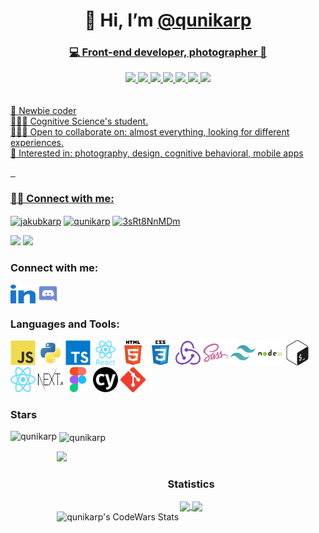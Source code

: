 
<!-- <img src='https://github.com/qunikarp/qunikarp/blob/main/img/2banner.png' align='center'/></br> -->
<div>
  <h1 align=center>🌊 Hi, I’m <a href="https://github.com/qunikarp">@qunikarp</h1>
  <h3 align=center>💻 Front-end developer, photographer 📸 </h2>
</div>
<div align="center">
     <img src="https://media4.giphy.com/media/HzPtbOKyBoBFsK4hyc/giphy.gif?cid=ecf05e477gt5fhtnhlu49018476utwy5iw23n5dvrowmq5j4&ep=v1_gifs_search&rid=giphy.gif&ct=g" width="100"/>
    <img src="https://media4.giphy.com/media/HzPtbOKyBoBFsK4hyc/giphy.gif?cid=ecf05e477gt5fhtnhlu49018476utwy5iw23n5dvrowmq5j4&ep=v1_gifs_search&rid=giphy.gif&ct=g" width="100"/> 
    <img src="https://media4.giphy.com/media/HzPtbOKyBoBFsK4hyc/giphy.gif?cid=ecf05e477gt5fhtnhlu49018476utwy5iw23n5dvrowmq5j4&ep=v1_gifs_search&rid=giphy.gif&ct=g" width="100"/> 
    <img src="https://media4.giphy.com/media/HzPtbOKyBoBFsK4hyc/giphy.gif?cid=ecf05e477gt5fhtnhlu49018476utwy5iw23n5dvrowmq5j4&ep=v1_gifs_search&rid=giphy.gif&ct=g" width="100"/> 
    <img src="https://media4.giphy.com/media/HzPtbOKyBoBFsK4hyc/giphy.gif?cid=ecf05e477gt5fhtnhlu49018476utwy5iw23n5dvrowmq5j4&ep=v1_gifs_search&rid=giphy.gif&ct=g" width="100"/> 
    <img src="https://media4.giphy.com/media/HzPtbOKyBoBFsK4hyc/giphy.gif?cid=ecf05e477gt5fhtnhlu49018476utwy5iw23n5dvrowmq5j4&ep=v1_gifs_search&rid=giphy.gif&ct=g" width="100"/> 
    <img src="https://media4.giphy.com/media/HzPtbOKyBoBFsK4hyc/giphy.gif?cid=ecf05e477gt5fhtnhlu49018476utwy5iw23n5dvrowmq5j4&ep=v1_gifs_search&rid=giphy.gif&ct=g" width="100"/> 
</div>
  </br>
  </br>
🔭 Newbie coder<br>
👨🏼‍🎓 Cognitive Science's student.<br>
🕵🏼‍♀️ Open to collaborate on: almost everything, looking for different experiences.<br>
👀 Interested in: photography, design, cognitive behavioral, mobile apps<br>
  

&nbsp;&nbsp;

### 🤝🏼 Connect with me:
<p align="left">
<a href="https://linkedin.com/in/jakubkarp" target="blank"><img align="center" src="https://raw.githubusercontent.com/rahuldkjain/github-profile-readme-generator/master/src/images/icons/Social/linked-in-alt.svg" alt="jakubkarp" height="30" width="40" /></a>
<a href="https://www.leetcode.com/qunikarp" target="blank"><img align="center" src="https://raw.githubusercontent.com/rahuldkjain/github-profile-readme-generator/master/src/images/icons/Social/leet-code.svg" alt="qunikarp" height="30" width="40" /></a>
<a href="https://discord.gg/3sRt8NnMDm" target="blank"><img align="center" src="https://raw.githubusercontent.com/rahuldkjain/github-profile-readme-generator/master/src/images/icons/Social/discord.svg" alt="3sRt8NnMDm" height="30" width="40" /></a>
</p>

<div> <a href="https://www.linkedin.com/in/jakubkarp" target="_blank"><img src="https://img.shields.io/badge/LinkedIn-0077B5?style=for-the-badge&logo=linkedin&logoColor=white" target="_blank"></a>
<a href="https://github.com/qunikarp" target="_blank"><img src="https://img.shields.io/badge/GitHub-100000?style=for-the-badge&logo=github&logoColor=white" target="_blank"></a>
</div><h3 align="left">Connect with me:</h3>
<p align="left">
<a href="https://linkedin.com/in/jakubkarp" target="blank"><img align="center" src="https://raw.githubusercontent.com/teamedwardforever/Readme-Generator/71f25dd8b98329b168142a6b782a107b75eab178/svg/Social/linked-in-alt.svg" alt="jakubkarp" height="30" width="40" /></a><a href="https://discord.gg/3sRt8NnMDm" target="blank"><img align="center" src="https://raw.githubusercontent.com/teamedwardforever/Readme-Generator/71f25dd8b98329b168142a6b782a107b75eab178/svg/Social/discord.svg" alt="3sRt8NnMDm" height="30" width="40" /></a></p>

<h3 align="left">Languages and Tools:</h3>
<p align="left">
<img src="https://raw.githubusercontent.com/teamedwardforever/Readme-Generator/71f25dd8b98329b168142a6b782a107b75eab178/svg/Skills/Languages/javascript-original.svg" alt="Javascript" width="40" height="40"/>
<img src="https://raw.githubusercontent.com/teamedwardforever/Readme-Generator/71f25dd8b98329b168142a6b782a107b75eab178/svg/Skills/Languages/python-original.svg" alt="Python" width="40" height="40"/>
<img src="https://raw.githubusercontent.com/teamedwardforever/Readme-Generator/71f25dd8b98329b168142a6b782a107b75eab178/svg/Skills/Languages/typescript-original.svg" alt="Typescript" width="40" height="40"/>
<img src="https://raw.githubusercontent.com/teamedwardforever/Readme-Generator/71f25dd8b98329b168142a6b782a107b75eab178/svg/Skills/Frontend/react-original-wordmark.svg" alt="React" width="40" height="40"/>
<img src="https://raw.githubusercontent.com/teamedwardforever/Readme-Generator/71f25dd8b98329b168142a6b782a107b75eab178/svg/Skills/Frontend/html5-original-wordmark.svg" alt="HTML" width="40" height="40"/>
<img src="https://raw.githubusercontent.com/teamedwardforever/Readme-Generator/71f25dd8b98329b168142a6b782a107b75eab178/svg/Skills/Frontend/css3-original-wordmark.svg" alt="Css" width="40" height="40"/>
<img src="https://raw.githubusercontent.com/teamedwardforever/Readme-Generator/71f25dd8b98329b168142a6b782a107b75eab178/svg/Skills/Frontend/redux-original.svg" alt="Redux" width="40" height="40"/>
<img src="https://raw.githubusercontent.com/teamedwardforever/Readme-Generator/71f25dd8b98329b168142a6b782a107b75eab178/svg/Skills/Frontend/sass-original.svg" alt="Sass" width="40" height="40"/>
<img src="https://raw.githubusercontent.com/teamedwardforever/Readme-Generator/71f25dd8b98329b168142a6b782a107b75eab178/svg/Skills/Frontend/tailwindcss-icon.svg" alt="Tailwindcss" width="40" height="40"/>
<img src="https://raw.githubusercontent.com/teamedwardforever/Readme-Generator/71f25dd8b98329b168142a6b782a107b75eab178/svg/Skills/Backend/nodejs-original-wordmark.svg" alt="NodeJs" width="40" height="40"/>
<img src="https://raw.githubusercontent.com/teamedwardforever/Readme-Generator/71f25dd8b98329b168142a6b782a107b75eab178/svg/Skills/Devops/gnu_bash-icon.svg" alt="Gnu Bash" width="40" height="40"/>
<img src="https://raw.githubusercontent.com/teamedwardforever/Readme-Generator/71f25dd8b98329b168142a6b782a107b75eab178/svg/Skills/Mobile/header_logo.svg" alt="React Native" width="40" height="40"/>
<img src="https://raw.githubusercontent.com/teamedwardforever/Readme-Generator/71f25dd8b98329b168142a6b782a107b75eab178/svg/Skills/Static/nextjs-2.svg" alt="Nextjs" width="40" height="40"/>
<img src="https://raw.githubusercontent.com/teamedwardforever/Readme-Generator/71f25dd8b98329b168142a6b782a107b75eab178/svg/Skills/Software/figma-icon.svg" alt="Figma" width="40" height="40"/>
<img src="https://raw.githubusercontent.com/teamedwardforever/Readme-Generator/71f25dd8b98329b168142a6b782a107b75eab178/svg/Skills/Testing/cypress.svg" alt="Cypress" width="40" height="40"/>
<img src="https://raw.githubusercontent.com/teamedwardforever/Readme-Generator/71f25dd8b98329b168142a6b782a107b75eab178/svg/Skills/Other/git-scm-icon.svg" alt="Git" width="40" height="40"/>
</p>

<h3 align="left">Stars</h3>
<img align="left" height="180em" src="https://github-readme-stats.vercel.app/api/top-langs?username=qunikarp&langs_count=8&theme=dark&show_border=false" alt=qunikarp />

<p>&nbsp;<img align="center" height="180em" src="https://github-readme-stats.vercel.app/api?username=qunikarp&show_icons=true&locale=en&theme=dark" alt="qunikarp" /></p>

<img src="https://user-images.githubusercontent.com/73097560/115834477-dbab4500-a447-11eb-908a-139a6edaec5c.gif"><h3 align="center">Statistics</h3>
<div align="center">
<a href="https://github.com/qunikarp">
<img align="center" src="http://github-profile-summary-cards.vercel.app/api/cards/stats?username=qunikarp&theme=dark" height="180em" />
<img align="center" src="http://github-profile-summary-cards.vercel.app/api/cards/profile-details?username=qunikarp&theme=dark" height="180em" />
</div>
<img align="left" alt="qunikarp's CodeWars Stats" src="https://www.codewars.com/users/qunikarp/badges/large" />

